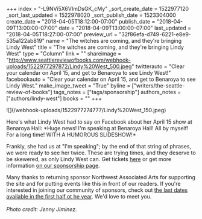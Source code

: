 +++
index = "-L9NVi5X6VImDsGK_cMy"
_sort_create_date = 1522977120
_sort_last_updated = 1522978020
_sort_publish_date = 1523304000
create_date = "2018-04-05T18:12:00-07:00"
publish_date = "2018-04-09T13:00:00-07:00"
date = "2018-04-09T13:00:00-07:00"
last_updated = "2018-04-05T18:27:00-07:00"
preview_url = "32f86efa-d749-6221-e8e9-535a122ab819"
name = "The witches are coming, and they're bringing Lindy West"
title = "The witches are coming, and they're bringing Lindy West"
type = "Column"
link = ""
shareimage = "http://www.seattlereviewofbooks.com/webhook-uploads/1522977297872/Lindy%20West_500.jpeg"
twitterauto = "Clear your calendar on April 15, and get to Benaroya to see Lindy West!"
facebookauto = "Clear your calendar on April 15, and get to Benaroya to see Lindy West."
make_image_tweet = "True"
byline = ["writers/the-seattle-review-of-books"]
tags_notes = ["tags/sponsorship"]
authors_notes = ["authors/lindy-west"]
books = ""
+++
<p class="image-left">![](/webhook-uploads/1522977274777/Lindy%20West_150.jpeg)</p>Here's what Lindy West had to say on Facebook about her April 15 show at Benaroya Hall: *Huge news! I'm speaking at Benaroya Hall! All by myself! For a long time! WITH A HUMOROUS SLIDESHOW!*

Frankly, she had us at "I'm speaking"; by the end of that string of phrases, we were ready to see her twice. These are trying times, and they deserve to be skewered, as only Lindy West can. Get tickets [here](https://www.seattlesymphony.org/concerttickets/calendar/2017-2018/benaroyahall/lindy-west) or get more information [on our sponsorship page](http://www.seattlereviewofbooks.com/sponsorships).

Many thanks to returning sponsor Northwest Associated Arts for supporting the site and for putting events like this in front of our readers. If you're interested in joining our community of sponsors, check out [the last dates available in the first half ot he year](http://www.seattlereviewofbooks.com/sponsor/book/). We'd love to meet you.
<Br>
<br>
*Photo credit: Jenny Jiminez.*